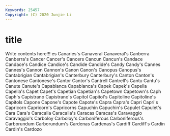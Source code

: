 ```yaml
---
Keywords: 25457
Copyright: (C) 2020 Junjie Li
---
```


# title

Write contents here!!!
es 
Canaries's 
Canaveral 
Canaveral's 
Canberra 
Canberra's 
Cancer 
Cancer's 
Cancers 
Cancun
Cancun's 
Candace 
Candace's 
Candice 
Candice's 
Candide 
Candide's 
Candy 
Candy's 
Cannes
Cannes's 
Cannon 
Cannon's 
Canon 
Canon's 
Canopus 
Canopus's 
Cantabrigian 
Cantabrigian's 
Canterbury
Canterbury's 
Canton 
Canton's 
Cantonese 
Cantonese's 
Cantor 
Cantor's 
Cantrell 
Cantrell's 
Cantu
Cantu's 
Canute 
Canute's 
Capablanca 
Capablanca's 
Capek 
Capek's 
Capella 
Capella's 
Capet
Capet's 
Capetian 
Capetian's 
Capetown 
Capetown's 
Caph 
Caph's 
Capistrano 
Capistrano's 
Capitol
Capitol's 
Capitoline 
Capitoline's 
Capitols 
Capone 
Capone's 
Capote 
Capote's 
Capra 
Capra's
Capri 
Capri's 
Capricorn 
Capricorn's 
Capricorns 
Capuchin 
Capuchin's 
Capulet 
Capulet's 
Cara
Cara's 
Caracalla 
Caracalla's 
Caracas 
Caracas's 
Caravaggio 
Caravaggio's 
Carboloy 
Carboloy's 
Carboniferous
Carboniferous's 
Carborundum 
Carborundum's 
Cardenas 
Cardenas's 
Cardiff 
Cardiff's 
Cardin 
Cardin's 
Cardozo
